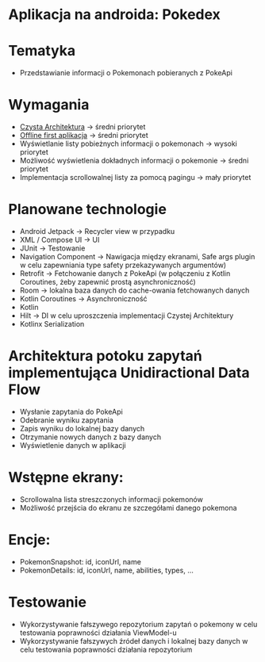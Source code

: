 # Aplikacja na androida: Pokedex

# Tematyka
* Przedstawianie informacji o Pokemonach pobieranych z PokeApi

# Wymagania
* [Czysta Architektura](https://developer.android.com/topic/architecture?gclid=Cj0KCQiAsdKbBhDHARIsANJ6-jdNi51WZKVm6YwBBnQIHYv1kqkaBEsu0h6uJWhtUH23XbrN5SQON54aAqVyEALw_wcB&gclsrc=aw.ds) -> średni priorytet
* [Offline first aplikacja](https://developer.android.com/topic/architecture/data-layer/offline-first) -> średni priorytet
* Wyświetlanie listy pobieżnych informacji o pokemonach -> wysoki priorytet
* Możliwość wyświetlenia dokładnych informacji o pokemonie -> średni priorytet
* Implementacja scrollowalnej listy za pomocą pagingu -> mały priorytet

# Planowane technologie
* Android Jetpack   -> Recycler view w przypadku 
* XML / Compose UI -> UI
* JUnit -> Testowanie
* Navigation Component  -> Nawigacja między ekranami, Safe args plugin w celu zapewniania type safety przekazywanych argumentów)
* Retrofit  -> Fetchowanie danych z PokeApi (w połączeniu z Kotlin Coroutines, żeby zapewnić prostą asynchroniczność) 
* Room -> lokalna baza danych do cache-owania fetchowanych danych
* Kotlin Coroutines -> Asynchroniczność
* Kotlin
* Hilt -> DI w celu uproszczenia implementacji Czystej Architektury
* Kotlinx Serialization

# Architektura potoku zapytań implementująca Unidiractional Data Flow
* Wysłanie zapytania do PokeApi
* Odebranie wyniku zapytania
* Zapis wyniku do lokalnej bazy danych
* Otrzymanie nowych danych z bazy danych
* Wyświetlenie danych w aplikacji

# Wstępne ekrany:
* Scrollowalna lista streszczonych informacji pokemonów
* Możliwość przejścia do ekranu ze szczegółami danego pokemona

# Encje:
* PokemonSnapshot: id, iconUrl, name
* PokemonDetails: id, iconUrl, name, abilities, types, ...

# Testowanie
* Wykorzystywanie fałszywego repozytorium zapytań o pokemony w celu testowania poprawności działania ViewModel-u
* Wykorzystywanie fałszywych źródeł danych i lokalnej bazy danych w celu testowania poprawności działania repozytorium
